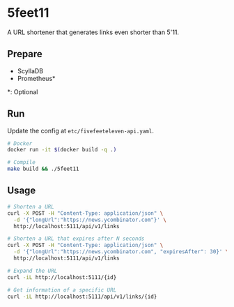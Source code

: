# 5feet11

A URL shortener that generates links even shorter than 5'11.

## Prepare
- ScyllaDB
- Prometheus*

*: Optional

## Run
Update the config at `etc/fivefeeteleven-api.yaml`.
```sh
# Docker
docker run -it $(docker build -q .)

# Compile
make build && ./5feet11
```


## Usage
```bash
# Shorten a URL
curl -X POST -H "Content-Type: application/json" \
  -d '{"longUrl":"https://news.ycombinator.com"}' \
  http://localhost:5111/api/v1/links

# Shorten a URL that expires after N seconds
curl -X POST -H "Content-Type: application/json" \
  -d '{"longUrl":"https://news.ycombinator.com", "expiresAfter": 30}' \
  http://localhost:5111/api/v1/links

# Expand the URL
curl -iL http://localhost:5111/{id}

# Get information of a specific URL
curl -iL http://localhost:5111/api/v1/links/{id}
```
